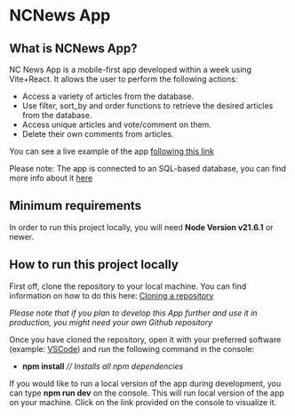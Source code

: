 # NCNews App

## What is NCNews App?
NC News App is a mobile-first app developed within a week using Vite+React. It allows the user to perform the following actions:
- Access a variety of articles from the database.
- Use filter, sort_by and order functions to retrieve the desired articles from the database.
- Access unique articles and vote/comment on them. 
- Delete their own comments from articles.

You can see a live example of the app [following this link](https://ncnewsff.netlify.app/)

Please note: The app is connected to an SQL-based database, you can find more info about it [here](https://github.com/xlyncex/backend-project)

## Minimum requirements
In order to run this project locally, you will need **Node Version v21.6.1** or newer.

## How to run this project locally

First off, clone the repository to your local machine. You can find information on how to do this here: [Cloning a repository](https://docs.github.com/en/repositories/creating-and-managing-repositories/cloning-a-repository)

*Please note that if you plan to develop this App further and use it in production, you might need your own Github repository*

Once you have cloned the repository, open it with your preferred software (example: [VSCode](https://code.visualstudio.com/download)) and run the following command in the console: 

- **npm install** *// Installs all npm dependencies*

If you would like to run a local version of the app during development, you can type **npm run dev** on the console. This will run local version of the app on your machine. Click on the link provided on the console to visualize it. 
